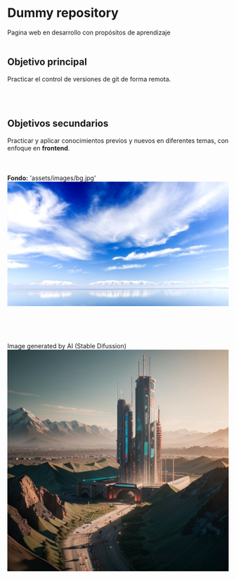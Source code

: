 # Dummy repository

Pagina web en desarrollo con propósitos de aprendizaje
<br><br>

## Objetivo principal

Practicar el control de versiones de git de forma remota.
<br><br><br><br>

## Objetivos secundarios

Practicar y aplicar conocimientos previos y nuevos en diferentes temas, con enfoque en **frontend**.
<br><br><br><br>
**Fondo:** 'assets/images/bg.jpg'
![Background Image](./assets/images/bg.jpg)

<br><br><br>

Image generated by AI (Stable Difussion)
![Image generated with AI](./assets/images/ai-buildings1.png)
